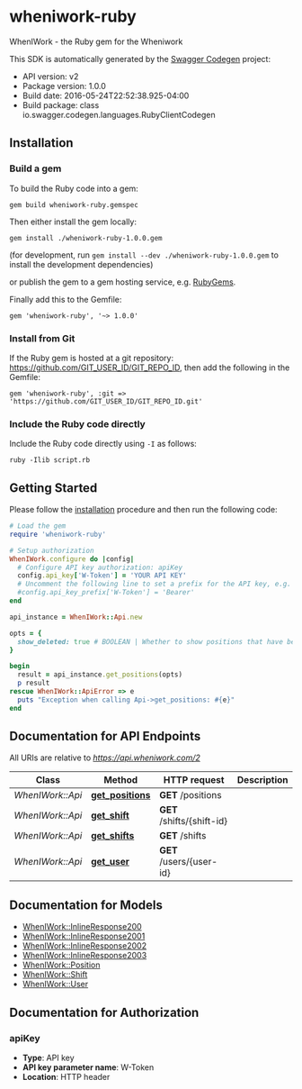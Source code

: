 # wheniwork-ruby

WhenIWork - the Ruby gem for the Wheniwork


This SDK is automatically generated by the [Swagger Codegen](https://github.com/swagger-api/swagger-codegen) project:

- API version: v2
- Package version: 1.0.0
- Build date: 2016-05-24T22:52:38.925-04:00
- Build package: class io.swagger.codegen.languages.RubyClientCodegen

## Installation

### Build a gem

To build the Ruby code into a gem:

```shell
gem build wheniwork-ruby.gemspec
```

Then either install the gem locally:

```shell
gem install ./wheniwork-ruby-1.0.0.gem
```
(for development, run `gem install --dev ./wheniwork-ruby-1.0.0.gem` to install the development dependencies)

or publish the gem to a gem hosting service, e.g. [RubyGems](https://rubygems.org/).

Finally add this to the Gemfile:

    gem 'wheniwork-ruby', '~> 1.0.0'

### Install from Git

If the Ruby gem is hosted at a git repository: https://github.com/GIT_USER_ID/GIT_REPO_ID, then add the following in the Gemfile:

    gem 'wheniwork-ruby', :git => 'https://github.com/GIT_USER_ID/GIT_REPO_ID.git'

### Include the Ruby code directly

Include the Ruby code directly using `-I` as follows:

```shell
ruby -Ilib script.rb
```

## Getting Started

Please follow the [installation](#installation) procedure and then run the following code:
```ruby
# Load the gem
require 'wheniwork-ruby'

# Setup authorization
WhenIWork.configure do |config|
  # Configure API key authorization: apiKey
  config.api_key['W-Token'] = 'YOUR API KEY'
  # Uncomment the following line to set a prefix for the API key, e.g. 'Bearer' (defaults to nil)
  #config.api_key_prefix['W-Token'] = 'Bearer'
end

api_instance = WhenIWork::Api.new

opts = {
  show_deleted: true # BOOLEAN | Whether to show positions that have been deleted.
}

begin
  result = api_instance.get_positions(opts)
  p result
rescue WhenIWork::ApiError => e
  puts "Exception when calling Api->get_positions: #{e}"
end

```

## Documentation for API Endpoints

All URIs are relative to *https://api.wheniwork.com/2*

Class | Method | HTTP request | Description
------------ | ------------- | ------------- | -------------
*WhenIWork::Api* | [**get_positions**](docs/Api.md#get_positions) | **GET** /positions |
*WhenIWork::Api* | [**get_shift**](docs/Api.md#get_shift) | **GET** /shifts/{shift-id} |
*WhenIWork::Api* | [**get_shifts**](docs/Api.md#get_shifts) | **GET** /shifts |
*WhenIWork::Api* | [**get_user**](docs/Api.md#get_user) | **GET** /users/{user-id} |


## Documentation for Models

 - [WhenIWork::InlineResponse200](docs/InlineResponse200.md)
 - [WhenIWork::InlineResponse2001](docs/InlineResponse2001.md)
 - [WhenIWork::InlineResponse2002](docs/InlineResponse2002.md)
 - [WhenIWork::InlineResponse2003](docs/InlineResponse2003.md)
 - [WhenIWork::Position](docs/Position.md)
 - [WhenIWork::Shift](docs/Shift.md)
 - [WhenIWork::User](docs/User.md)


## Documentation for Authorization


### apiKey

- **Type**: API key
- **API key parameter name**: W-Token
- **Location**: HTTP header

